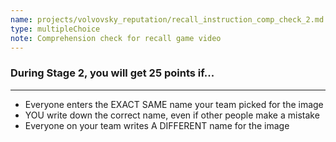 ```yaml
---
name: projects/volvovsky_reputation/recall_instruction_comp_check_2.md
type: multipleChoice
note: Comprehension check for recall game video
---
```


### During Stage 2, you will get 25 points if...

---

- Everyone enters the EXACT SAME name your team picked for the image
- YOU write down the correct name, even if other people make a mistake
- Everyone on your team writes A DIFFERENT name for the image
